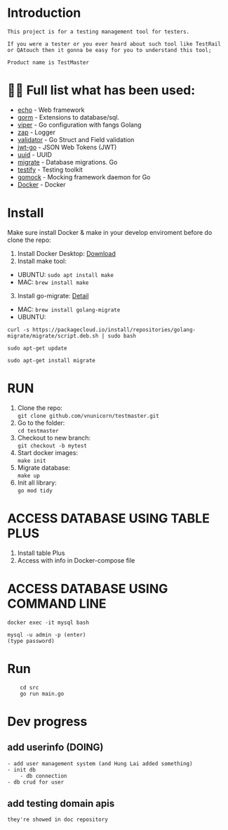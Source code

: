 # Introduction
    This project is for a testing management tool for testers. 
    
    If you were a tester or you ever heard about such tool like TestRail or QAtouch then it gonna be easy for you to understand this tool; 
    
    Product name is TestMaster

# 👨‍💻 Full list what has been used:
* [echo](https://github.com/labstack/echo) - Web framework
* [gorm](https://github.com/go-gorm/gorm) - Extensions to database/sql.
* [viper](https://github.com/spf13/viper) - Go configuration with fangs
 Golang
* [zap](https://github.com/uber-go/zap) - Logger
* [validator](https://github.com/go-playground/validator) - Go Struct and Field validation
* [jwt-go](https://github.com/dgrijalva/jwt-go) - JSON Web Tokens (JWT)
* [uuid](https://github.com/google/uuid) - UUID
* [migrate](https://github.com/golang-migrate/migrate) - Database migrations. Go
* [testify](https://github.com/stretchr/testify) - Testing toolkit
* [gomock](https://github.com/golang/mock) - Mocking framework
daemon for Go
* [Docker](https://www.docker.com/) - Docker

# Install
Make sure install Docker & make in your develop enviroment before do clone the repo:
1. Install Docker Desktop: [Download](https://www.docker.com/products/docker-desktop/)
2. Install make tool: 
- UBUNTU: `sudo apt install make`
- MAC: `brew install make`
3. Install go-migrate: [Detail](https://github.com/golang-migrate/migrate/blob/master/cmd/migrate/README.md)   
- MAC: `brew install golang-migrate`
- UBUNTU: 
```
curl -s https://packagecloud.io/install/repositories/golang-migrate/migrate/script.deb.sh | sudo bash

sudo apt-get update

sudo apt-get install migrate
 ```

# RUN
1. Clone the repo:    
`git clone github.com/vnunicorn/testmaster.git`
2. Go to the folder:   
`cd testmaster`
3. Checkout to new branch:   
`git checkout -b mytest`
4. Start docker images:   
`make init`
5. Migrate database:   
`make up`
6. Init all library:   
`go mod tidy`


# ACCESS DATABASE USING TABLE PLUS
1. Install table Plus 
2. Access with info in Docker-compose file

# ACCESS DATABASE USING COMMAND LINE
```
docker exec -it mysql bash

mysql -u admin -p (enter)
(type password)
```

# Run
```
    cd src
    go run main.go
```
# Dev progress
## add userinfo (DOING)
    - add user management system (and Hung Lai added something)
    - init db
        - db connection
    - db crud for user
## add testing domain apis
    they're showed in doc repository